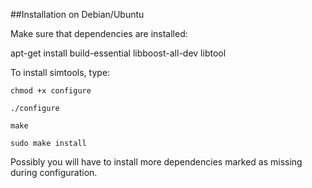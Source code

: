 ##Installation on Debian/Ubuntu

Make sure that dependencies are installed:

apt-get install build-essential libboost-all-dev libtool

To install simtools, type:

```
chmod +x configure

./configure

make

sudo make install
```

Possibly you will have to install more dependencies marked as missing during configuration. 

